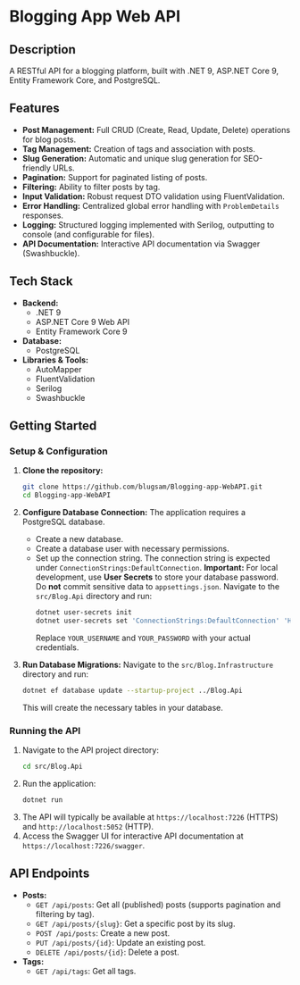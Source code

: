 # Blogging App Web API

## Description

A RESTful API for a blogging platform, built with .NET 9, ASP.NET Core 9, Entity Framework Core, and PostgreSQL.

## Features

*   **Post Management:** Full CRUD (Create, Read, Update, Delete) operations for blog posts.
*   **Tag Management:** Creation of tags and association with posts.
*   **Slug Generation:** Automatic and unique slug generation for SEO-friendly URLs.
*   **Pagination:** Support for paginated listing of posts.
*   **Filtering:** Ability to filter posts by tag.
*   **Input Validation:** Robust request DTO validation using FluentValidation.
*   **Error Handling:** Centralized global error handling with `ProblemDetails` responses.
*   **Logging:** Structured logging implemented with Serilog, outputting to console (and configurable for files).
*   **API Documentation:** Interactive API documentation via Swagger (Swashbuckle).

## Tech Stack

*   **Backend:**
    *   .NET 9
    *   ASP.NET Core 9 Web API
    *   Entity Framework Core 9
*   **Database:**
    *   PostgreSQL
*   **Libraries & Tools:**
    *   AutoMapper
    *   FluentValidation
    *   Serilog
    *   Swashbuckle

## Getting Started

### Setup & Configuration

1.  **Clone the repository:**
    ```bash
    git clone https://github.com/blugsam/Blogging-app-WebAPI.git
    cd Blogging-app-WebAPI
    ```

2.  **Configure Database Connection:**
    The application requires a PostgreSQL database.
    *   Create a new database.
    *   Create a database user with necessary permissions.
    *   Set up the connection string. The connection string is expected under `ConnectionStrings:DefaultConnection`.
        **Important:** For local development, use **User Secrets** to store your database password. Do **not** commit sensitive data to `appsettings.json`.
        Navigate to the `src/Blog.Api` directory and run:
        ```bash
        dotnet user-secrets init
        dotnet user-secrets set 'ConnectionStrings:DefaultConnection' 'Host=192.168.0.154;Port=5432;Database=BloggingApp;Username=blugsam;Password=jN^wId_H(gK>s!U8'
        ```
        Replace `YOUR_USERNAME` and `YOUR_PASSWORD` with your actual credentials.

3.  **Run Database Migrations:**
    Navigate to the `src/Blog.Infrastructure` directory and run:
    ```bash
    dotnet ef database update --startup-project ../Blog.Api
    ```
    This will create the necessary tables in your database.

### Running the API

1.  Navigate to the API project directory:
    ```bash
    cd src/Blog.Api
    ```
2.  Run the application:
    ```bash
    dotnet run
    ```
3.  The API will typically be available at `https://localhost:7226` (HTTPS) and `http://localhost:5052` (HTTP).
4.  Access the Swagger UI for interactive API documentation at `https://localhost:7226/swagger`.

## API Endpoints

*   **Posts:**
    *   `GET /api/posts`: Get all (published) posts (supports pagination and filtering by tag).
    *   `GET /api/posts/{slug}`: Get a specific post by its slug.
    *   `POST /api/posts`: Create a new post.
    *   `PUT /api/posts/{id}`: Update an existing post.
    *   `DELETE /api/posts/{id}`: Delete a post.
*   **Tags:**
    *   `GET /api/tags`: Get all tags.
